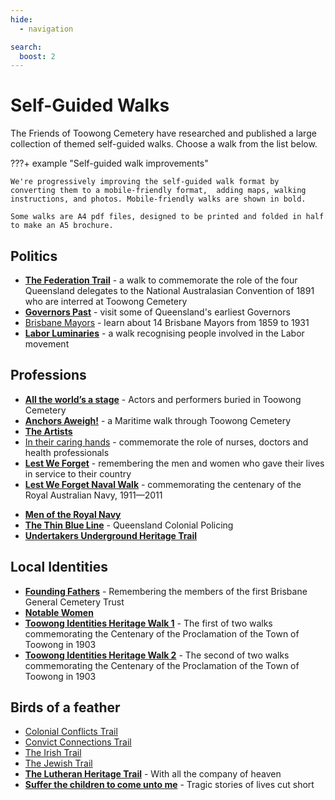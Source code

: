 ```yaml
---
hide:
  - navigation

search:
  boost: 2  
---
```


# Self-Guided Walks

The Friends of Toowong Cemetery have researched and published a large collection of themed self-guided walks. Choose a walk from the list below.

???+ example "Self-guided walk improvements" 

    We're progressively improving the self-guided walk format by converting them to a mobile-friendly format,  adding maps, walking instructions, and photos. Mobile-friendly walks are shown in bold.

    Some walks are A4 pdf files, designed to be printed and folded in half to make an A5 brochure. 

<!-- 

![](../assets/self-guided-walk-brochures.jpg){ width="50%" } 

*<small>Self-guided walk brochures are available in the [Museum](../cemetery/museum.md)</small>*

??? Warning "To Do" 

    - Determine the best way to group these walks
    - Refine names and descriptions
    - Convert and test all walks 

-->


## Politics

- **[The Federation Trail][federation-trail]** - a walk to commemorate the role of the four Queensland delegates to the National Australasian Convention of 1891 who are interred at Toowong Cemetery
- **[Governors Past][governors-past]** - visit some of Queensland's earliest Governors
- [Brisbane Mayors][brisbane-mayors] - learn about 14 Brisbane Mayors from 1859 to 1931
- **[Labor Luminaries][labor-luminaries]** - a walk recognising people involved in the Labor movement 

## Professions

- **[All the world’s a stage][actors]** - Actors and performers buried in Toowong Cemetery
- **[Anchors Aweigh!][anchors-aweigh]** - a Maritime walk through Toowong Cemetery
- **[The Artists][artists]**
- [In their caring hands][nurses] - commemorate the role of nurses, doctors and health professionals
- **[Lest We Forget][lest-we-forget]** - remembering the men and women who gave their lives in service to their country
- **[Lest We Forget Naval Walk][lest-we-forget-navy]** - commemorating the centenary of the Royal Australian Navy, 1911—2011
<!-- - [Toowong Cemetery Remembrance Walk][remembrance-walk] - explore the lives of Queensland's volunteer troops and take a moment to reflect on the service and sacrifice for which the Anzac Legend is known. -->
- **[Men of the Royal Navy][rn]** 
- **[The Thin Blue Line][thin-blue-line]** - Queensland Colonial Policing
- **[Undertakers Underground Heritage Trail][undertakers-underground]**


## Local Identities

- **[Founding Fathers][founding-fathers]** - Remembering the members of the first Brisbane General Cemetery Trust
- **[Notable Women][notable-women]**
- **[Toowong Identities Heritage Walk 1][toowong-identities-a]** - The first of two walks commemorating the Centenary of the Proclamation of the Town of Toowong in 1903
- **[Toowong Identities Heritage Walk 2][toowong-identities-b]** - The second of two walks commemorating the Centenary of the Proclamation of the Town of Toowong in 1903


## Birds of a feather 

- [Colonial Conflicts Trail][colonial-conflicts] 
- [Convict Connections Trail][convicts]
- [The Irish Trail][irish-trail] 
- [The Jewish Trail][jewish-trail]
- **[The Lutheran Heritage Trail][lutheran-trail]** - With all the company of heaven
- **[Suffer the children to come unto me][children]** - Tragic stories of lives cut short

<!--

## Brisbane City Council walks

- [Brisbane City Council Trail 1][bcc-walk-1] - A tour of the southern corner portion of Toowong Cemetery.
- [Brisbane City Council Trail 2][bcc-walk-2]

-->

<!-- links to pages or pdfs -->

[federation-trail]: federation-trail.md
[governors-past]: governors-past.md
[brisbane-mayors]: ../assets/guides/brisbane-mayors.pdf
[labor-luminaries]: labor-luminaries.md

[actors]: all-the-worlds-a-stage.md 
[anchors-aweigh]: anchors-aweigh.md
[artists]: artists.md

[rn]: men-of-the-royal-navy.md

[undertakers-underground]: undertakers-underground.md 
[nurses]: ../assets/guides/in-their-caring-hands.pdf
[nursesx]: in-their-caring-hands.md
[lest-we-forget]: lest-we-forget.md
[lest-we-forget-navy]: lest-we-forget-navy.md

[remembrance-walk]: remembrance-walk.md
[thin-blue-line]: thin-blue-line.md
[founding-fathersx]: ../assets/guides/founding-fathers.pdf
[founding-fathers]: founding-fathers.md
[notable-womenx]: ../assets/guides/notable-women.pdf
[notable-women]: notable-women.md
[toowong-identities-ax]: ../assets/guides/toowong-identities-a.pdf
[toowong-identities-a]: toowong-identities-a.md
[toowong-identities-bx]: ../assets/guides/toowong-identities-b.pdf
[toowong-identities-b]: toowong-identities-b.md

[convicts]: ../assets/guides/convicts.pdf
[colonial-conflicts]: ../assets/guides/colonial-conflicts.pdf
[irish-trail]: ../assets/guides/irish-trail.pdf
[jewish-trail]: ../assets/guides/jewish-trail.pdf
[lutheran-trail]: lutheran-trail.md
[childrenx]: ../assets/guides/children.pdf
[children]: children.md
[bcc-walk-1]: bcc-walk-1.md
[bcc-walk-2]: bcc-walk-2.md
